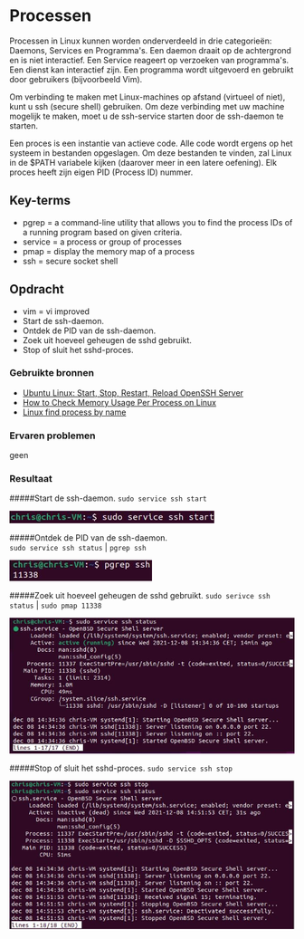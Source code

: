 # Processen
Processen in Linux kunnen worden onderverdeeld in drie categorieën: Daemons, Services en Programma's.
Een daemon draait op de achtergrond en is niet interactief. Een Service reageert op verzoeken van programma's. Een dienst kan interactief zijn. Een programma wordt uitgevoerd en gebruikt door gebruikers (bijvoorbeeld Vim).

Om verbinding te maken met Linux-machines op afstand (virtueel of niet), kunt u ssh (secure shell) gebruiken. Om deze verbinding met uw machine mogelijk te maken, moet u de ssh-service starten door de ssh-daemon te starten.

Een proces is een instantie van actieve code. Alle code wordt ergens op het systeem in bestanden opgeslagen. Om deze bestanden te vinden, zal Linux in de $PATH variabele kijken (daarover meer in een latere oefening). Elk proces heeft zijn eigen PID (Process ID) nummer.
## Key-terms
- pgrep = a command-line utility that allows you to find the process IDs of a running program based on given criteria.
- service = a process or group of processes
- pmap = display the memory map of a process
- ssh = secure socket shell

## Opdracht
- vim = vi improved
- Start de ssh-daemon.
- Ontdek de PID van de ssh-daemon.
- Zoek uit hoeveel geheugen de sshd gebruikt.
- Stop of sluit het sshd-proces.


### Gebruikte bronnen
- [Ubuntu Linux: Start, Stop, Restart, Reload OpenSSH Server](https://www.cyberciti.biz/faq/howto-start-stop-ssh-server/)
- [How to Check Memory Usage Per Process on Linux](https://linuxhint.com/check_memory_usage_process_linux/)
- [Linux find process by name](https://www.cyberciti.biz/faq/linux-find-process-name/)
### Ervaren problemen
geen

### Resultaat

#####Start de ssh-daemon.
`sudo service ssh start`

![sshstart](../00_includes/sshstart.JPG)

#####Ontdek de PID van de ssh-daemon.       
`sudo service ssh status` | `pgrep ssh`

![pgrep](../00_includes/pgrep.JPG)

#####Zoek uit hoeveel geheugen de sshd gebruikt.
`sudo serivce ssh status` | `sudo pmap 11338` 

![sshstatus](../00_includes/sshstatus.JPG)

#####Stop of sluit het sshd-proces.
`sudo service ssh stop`

![sshstop](../00_includes/sshstop.JPG)